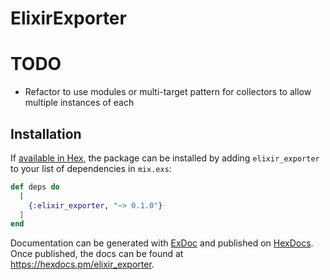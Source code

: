 # ElixirExporter

# TODO
- Refactor to use modules or multi-target pattern for collectors to allow multiple instances of each

## Installation

If [available in Hex](https://hex.pm/docs/publish), the package can be installed
by adding `elixir_exporter` to your list of dependencies in `mix.exs`:

```elixir
def deps do
  [
    {:elixir_exporter, "~> 0.1.0"}
  ]
end
```

Documentation can be generated with [ExDoc](https://github.com/elixir-lang/ex_doc)
and published on [HexDocs](https://hexdocs.pm). Once published, the docs can
be found at <https://hexdocs.pm/elixir_exporter>.

